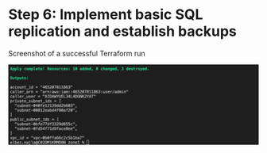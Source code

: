 # Step 6: Implement basic SQL replication and establish backups

Screenshot of a successful Terraform run  


![Terraform apply](img/step6.png)